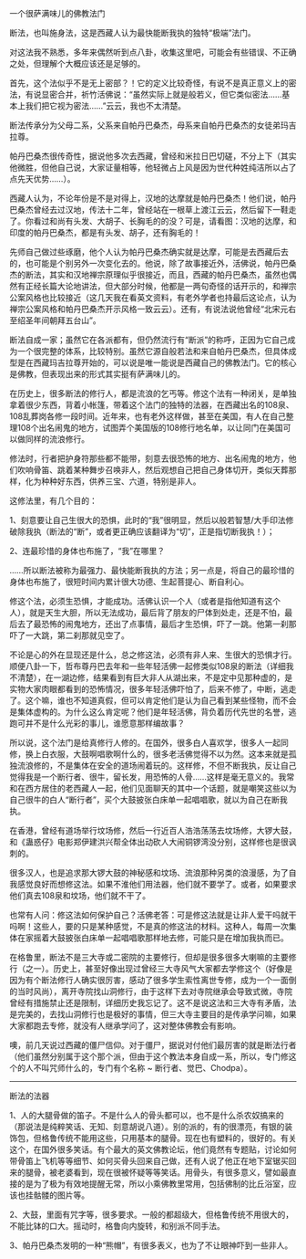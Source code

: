 一个很萨满味儿的佛教法门

断法，也叫施身法，这是西藏人认为最快能断我执的独特“极端”法门。

对这法我不熟悉，多年来偶然听到点八卦，收集这里吧，可能会有些错误、不正确之处，但理解个大概应该还是足够的。

首先，这个法似乎不是无上密部？！它的定义比较奇怪，有说不是真正意义上的密法，有说显密合并，祈竹活佛说：“虽然实际上就是般若义，但它类似密法……基本上我们把它视为密法……”云云，我也不太清楚。

断法传承分为父母二系，父系来自帕丹巴桑杰，母系来自帕丹巴桑杰的女徒弟玛吉拉尊。

帕丹巴桑杰很传奇性，据说他多次去西藏，曾经和米拉日巴切磋，不分上下（其实他微胜，但他自己说，大家证量相等，他轻微占上风是因为世代种姓纯洁所以占了点先天优势……）。

西藏人认为，不论年份是不是对得上，汉地的达摩就是帕丹巴桑杰！他们说，帕丹巴桑杰曾经去过汉地，传法十二年，曾经站在一根草上渡江云云，然后留下一鞋走了。你看过和尚有头发、大胡子、长胸毛的的没？可是，请看图：汉地的达摩，和印度的帕丹巴桑杰，都是有头发、胡子，还有胸毛的！

先师自己做过些琢磨，他个人认为帕丹巴桑杰确实就是达摩，可能是去西藏后去的，也可能是个别另外一次变化去的。他说，除了故事接近外，活佛说，帕丹巴桑杰的断法，其实和汉地禅宗原理似乎很接近，而且，西藏的帕丹巴桑杰，虽然也偶然有正经长篇大论地讲法，但大部分时候，他都是一两句奇怪的话开示的，和禅宗公案风格也比较接近（这几天我在看英文资料，有老外学者也持最后这论点，认为禅宗公案风格和帕丹巴桑杰开示风格一致云云）。还有，有说法说他曾经“北宋元右至绍圣年间朝拜五台山”。

断法自成一家；虽然它在各派都有，但仍然流行有“断派”的称呼，正因为它自己成为一个很完整的体系，比较特别。虽然它源自般若法和来自帕丹巴桑杰，但具体成型是在西藏玛吉拉尊开始的，可以说是唯一能说是西藏自己的佛教法门。它的核心是佛教，但表现出来的形式其实挺有萨满味儿的。

在历史上，很多断法的修行人，都是流浪的乞丐等。修这个法有一种闭关，是单独拿着很少东西，背着小帐篷，带着这个法门的独特的法器，在西藏出名的108泉、108乱葬岗各修一段时间。近年来，也有老外这样做，甚至在美国，有人在自己整理108个出名闹鬼的地方，试图弄个美国版的108修行地名单，以让同门在美国可以做同样的流浪修行。

修法时，行者把护身符那些都不能带，刻意去很恐怖的地方、出名闹鬼的地方，他们吹响骨笛、跳着某种舞步召唤非人，然后观想自己把自己身体切开，类似天葬那样，化为种种好东西，供养三宝、六道，特别是非人。

这修法里，有几个目的：

1、刻意要让自己生很大的恐惧，此时的“我”很明显，然后以般若智慧/大手印法修破除我执（断法的“断”，或者更正确应该翻译为“切”，正是指切断我执！）；

2、连最珍惜的身体也布施了，“我”在哪里？

……所以断法被称为最强力、最快能断我执的方法；另一点是，将自己的最珍惜的身体也布施了，很短时间内累计很大功德、生起菩提心、断自利心。

修这个法，必须生恐惧，才能成功。活佛认识一个人（或者是指他知道有这个人），就是天生大胆，所以无法成功，最后背了朋友的尸体到处走，还是不怕，最后去了最恐怖的闹鬼地方，还出了点事情，最后才生恐惧，吓了一跳。他第一刹那吓了一大跳，第二刹那就见空了。

不论是心的外在显现还是什么，总之修这法，必须有非人来、生很大的恐惧才行。顺便八卦一下，哲布尊丹巴去年和一些年轻活佛一起修类似108泉的断法（详细我不清楚），在一湖边修，结果看到有巨大非人从湖出来，不是定中见那种虚的，是实物大家肉眼都看到的恐怖情况，很多年轻活佛吓怕了，后来不修了，中断，逃走了。这个嘛，谁也不知道真假，但可以肯定他们是认为自己看到某些怪物，而不会是集体虚构的。为什么这么肯定呢？他们是年轻活佛，背负着历代先世的名誉，逃跑可并不是什么光彩的事儿，谁愿意那样编故事？

所以说，这个法门是给真修行人修的。在国外，很多白人喜欢学，很多人一起同修，换上白衣服，大鼓啊唱歌啊什么的，很多老活佛觉得不以为然。这本来就是孤独流浪修的，不是集体在安全的道场闹着玩的。这样修，不但不断我执，反让自己觉得我是一个断行者、很牛，留长发，用恐怖的人骨……这样是毫无意义的。我常和在西方居住的老西藏人一起，他们见面聊天的其中一个话题，就是嘲笑这些以为自己很牛的白人“断行者”，买个大鼓披张白床单一起唱唱歌，就以为自己在断我执。

在香港，曾经有道场举行坟场修，然后一行近百人浩浩荡荡去坟场修，大锣大鼓，和《蛊惑仔》电影郑伊建洪兴帮全体出动砍人大闹铜锣湾没分别，这样修也是很讽刺的。

很多汉人，也是追求那大锣大鼓的神秘感和坟场、流浪那种另类的浪漫感，为了自我感觉良好而想修这法。如果不淮他们用法器，他们就不要学了。或者，如果要求他们真去108泉和坟场，他们就不干了。

也常有人问：修这法如何保护自己？活佛老答：可是修这法就是让非人爱干吗就干吗啊！这些人，要的只是某种感觉，不是真的修这法的材料。这种人，每周一次集体在家摇着大鼓披张白床单一起唱唱歌那样地去修，可能只是在增加我执而已。

在格鲁里，断法不是三大寺或二密院的主要修行，但却是很多很多大喇嘛的主要修行（之一）。历史上，甚至好像出现过曾经三大寺风气大家都去学修这个（好像是因为有个断法修行人确实很厉害，感动了很多学生索性离世专修，成为一个一面倒的当时风尚），离开寺院找山洞修行，由于这样下去对寺院继承会导致式微，寺院曾经有措施禁止还是限制，详细历史我忘记了。这不是说这法和三大寺有矛盾，法是完美的，去找山洞修行也是极好的事情，但三大寺主要目的是传承学问嘛，如果大家都跑去专修，就没有人继承学问了，这对整体佛教会有影响。

噢，前几天说过西藏的僵尸信仰。对于僵尸，据说对付他们最厉害的就是断法行者（他们虽然分别属于这个那个派，但由于这个教法本身自成一系，所以，专门修这个的人不叫咒师什么的，专门有个名称 ~ 断行者、觉巴、Chodpa）。

-------------------

断法的法器

1、人的大腿骨做的笛子。不是什么人的骨头都可以，也不是什么杀农奴搞来的（那说法是纯粹笑话、无知、刻意胡说八道）。别的派的，有的很漂亮，有银的装饰包，但格鲁传统不能用这些，只用基本的腿骨。现在也有塑料的，很好的。有关这个，在国外很多笑话。有个最大的英文佛教论坛，他们竟然有专题贴，讨论如何带骨笛上飞机等等细节、如何买骨头回来自己做，还有人说了他正在地下室锯买回来的腿骨，被老婆看到，现在很被怀疑等等笑话。用骨头，有很多意义，譬如最直接的是为了极为有效地提醒无常，所以小乘佛教里常用，包括佛制的比丘浴室，应该也挂骷髅的图片等。

2、大鼓，里面有咒字等，很多要求。一般的都超级大，但格鲁传统不用很大的，不能比钵的口大。摇动时，格鲁向内旋转，和别派不同手法。

3、帕丹巴桑杰发明的一种“熊帽”，有很多表义，也为了不让眼神吓到一些非人。
